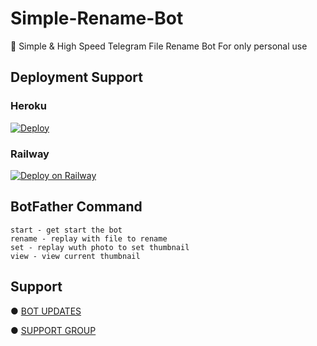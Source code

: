 # Simple-Rename-Bot 

📝 Simple & High Speed Telegram File Rename Bot For only personal use 
            

## Deployment Support

### Heroku

[![Deploy](https://www.herokucdn.com/deploy/button.svg)](https://heroku.com/deploy?template=https://github.com/dor3Monbotz/CrownSimpleRenamerBot)

### Railway

[![Deploy on Railway](https://railway.app/button.svg)](https://railway.app/new/template/g2VXFP)

## BotFather Command
```
start - get start the bot
rename - replay with file to rename
set - replay wuth photo to set thumbnail
view - view current thumbnail 
```


## Support

● [BOT UPDATES](https://t.me/projectcrown)

● [SUPPORT GROUP](https://t.me/crownbotzsupport)

